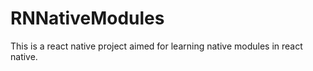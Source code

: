 # RNNativeModules
This is a react native project aimed for learning native modules in react native.

